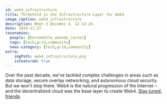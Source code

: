 ```yaml
---
id: web4_infrastructure
title: ThreeFold is the Infrastructure Layer for Web4
image_caption: web4_infrastructure
description: When 3 Becomes 4. 12.12.24. 
date: 2024-11-27
taxonomies:
  people: [bernadette_amanda_caster]
  tags: [tech,grid,community]
  news-category: [tech,grid,community]
extra:
    imgPath: web4_infrastructure.png
    isFeatured: true
---
```


Over the past decade, we’ve tackled complex challenges in areas such as data storage, secure overlay networking, and autonomous cloud security. But we won’t stop there. Web4 is the natural progression of the Internet – and the decentralized cloud was the base layer to create Web4. [Stay tuned, friends](https://forum.threefold.io/t/threefold-is-the-infrastructure-layer-of-web4-stay-tuned-12-12-24/4446).